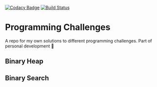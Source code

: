 [![Codacy Badge](https://api.codacy.com/project/badge/Grade/af0d88bb8a0745a1ad6a8ea4735556a5)](https://app.codacy.com/app/SzybkiSasza/coding-challenges?utm_source=github.com&utm_medium=referral&utm_content=SzybkiSasza/coding-challenges&utm_campaign=Badge_Grade_Dashboard)
[![Build Status](https://travis-ci.org/SzybkiSasza/coding-challenges.svg?branch=master)](https://travis-ci.org/SzybkiSasza/coding-challenges)

# Programming Challenges
A repo for my own solutions to different programming challenges. Part of personal development 🙂

## Binary Heap

## Binary Search

